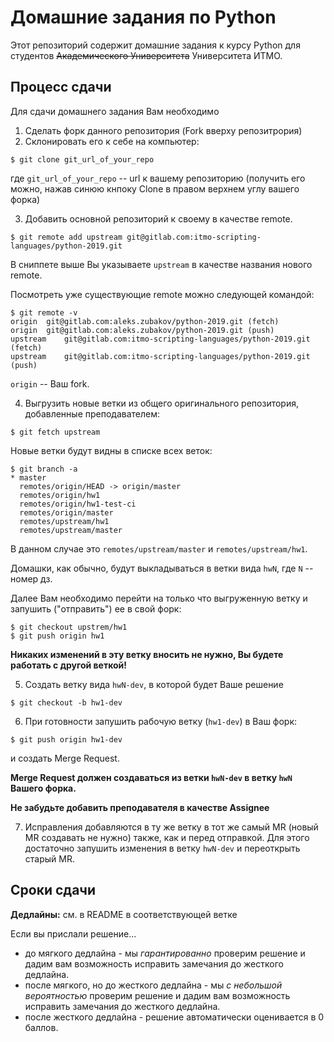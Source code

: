 # Домашние задания по Python 

Этот репозиторий содержит домашние задания к курсу Python для студентов 
~~Академического Университета~~ Университета ИТМО.

## Процесс сдачи

Для сдачи домашнего задания Вам необходимо
1. Сделать форк данного репозитория (Fork вверху репозитрория)
2. Склонировать его к себе на компьютер:
```
$ git clone git_url_of_your_repo 
```
где `git_url_of_your_repo` -- url к вашему репозиторию (получить его можно, 
нажав синюю кнпоку Clone в правом верхнем углу вашего форка)

3. Добавить основной репозиторий к своему в качестве remote.
```
$ git remote add upstream git@gitlab.com:itmo-scripting-languages/python-2019.git
```
В сниппете выше Вы указываете `upstream` в качестве названия нового remote.

Посмотреть уже существующие remote можно следующей командой:
```
$ git remote -v
origin	git@gitlab.com:aleks.zubakov/python-2019.git (fetch)
origin	git@gitlab.com:aleks.zubakov/python-2019.git (push)
upstream	git@gitlab.com:itmo-scripting-languages/python-2019.git (fetch)
upstream	git@gitlab.com:itmo-scripting-languages/python-2019.git (push)
```

`origin` -- Ваш fork. 

4. Выгрузить новые ветки из общего оригинального репозитория, 
добавленные преподавателем:
```
$ git fetch upstream
```

Новые ветки будут видны в списке всех веток:
```
$ git branch -a
* master
  remotes/origin/HEAD -> origin/master
  remotes/origin/hw1
  remotes/origin/hw1-test-ci
  remotes/origin/master
  remotes/upstream/hw1
  remotes/upstream/master
```

В данном случае это `remotes/upstream/master` и `remotes/upstream/hw1`. 

Домашки, как обычно, будут выкладываться в ветки вида `hwN`, где `N` -- номер 
дз.

Далее Вам необходимо перейти на только что выгруженную ветку и запушить
("отправить") ее в свой форк:
```
$ git checkout upstrem/hw1
$ git push origin hw1
```

**Никаких изменений в эту ветку вносить не нужно, Вы будете работать с другой веткой!**

5. Создать ветку вида `hwN-dev`, в которой будет Ваше решение
```
$ git checkout -b hw1-dev
```

6. При готовности запушить рабочую ветку (`hw1-dev`) в Ваш форк:
```
$ git push origin hw1-dev
```

и создать Merge Request. 

**Merge Request должен создаваться из ветки `hwN-dev` в ветку `hwN` Вашего форка.**

**Не забудьте добавить преподавателя в качестве Assignee**

7. Исправления добавляются в ту же ветку в тот же самый MR (новый MR 
создавать не нужно) также, как и перед отправкой. Для этого достаточно запушить 
изменения в ветку `hwN-dev` и переоткрыть старый MR.

## Сроки сдачи 
**Дедлайны:** см. в README в соответствующей ветке

Если вы прислали решение...
* до мягкого дедлайна - мы _гарантированно_ проверим решение и дадим вам возможность исправить замечания до жесткого дедлайна.
* после мягкого, но до жесткого дедлайна - мы _с небольшой вероятностью_ проверим решение и дадим вам возможность исправить замечания до жесткого дедлайна.
* после жесткого дедлайна - решение автоматически оценивается в 0 баллов.
